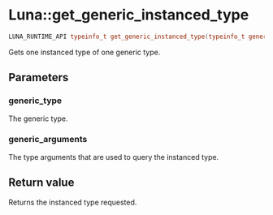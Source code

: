 # Luna::get_generic_instanced_type

```c++
LUNA_RUNTIME_API typeinfo_t get_generic_instanced_type(typeinfo_t generic_type, Span< const typeinfo_t > generic_arguments)
```

Gets one instanced type of one generic type. 



## Parameters
### generic_type
The generic type. 

### generic_arguments
The type arguments that are used to query the instanced type. 

## Return value
Returns the instanced type requested. 

